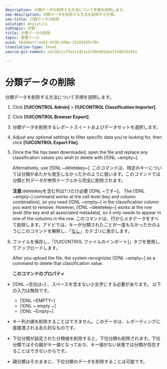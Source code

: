 ```yaml
---
description: 分類データを削除する方法について手順を説明します。
seo-description: 分類データを削除する方法を説明する手順。
seo-title: 分類データの削除
solution: Analytics
subtopic: 分類
title: 分類データの削除
topic: 管理ツール
uuid: 5b1b0ac7-ee52-4fd8-b98e-25283595cf0c
translation-type: tm+mt
source-git-commit: a2c38c2cf3a2c1451e2c60e003ebe1fa9bfd145d

---
```



# 分類データの削除

分類データを削除する方法について手順を説明します。

1. Click **[!UICONTROL Admin]** &gt; **[!UICONTROL Classification Importer]**.
1. Click **[!UICONTROL Browser Export]**.
1. 分類データを削除するレポートスイートおよびデータセットを選択します。
1. Adjust any optional settings to filter specific data you're looking for, then click **[!UICONTROL Export File]**.
1. Once the file has been downloaded, open the file and replace any classification values you wish to delete with [!DNL ~empty~].

   Alternatively, use [!DNL ~deletekey~]. このコマンドは、特定のキーについては分類があたかも発生しなかったかのように扱います。このコマンドでは分類と列データが参照テーブルから完全に削除されます。

   **注意**:deletekeyを含む列は1つだけ必要 [!DNL ~です~]。 The [!DNL ~empty~] command works at the cell level (key and column combination), so you need [!DNL ~empty~] in the classification column you want to remove. However, [!DNL ~deletekey~] works at the row level (the key and all associated metadata), so it only needs to appear in one of the columns in the row. このコマンドは、行からメタデータをすべて削除します。アドビでは、キーが分類されたことが一度もなかったかのようにこのコマンドを解釈し、「[なし](../../../components/c-classifications2/c-classifications-importer/nonclassified-keys.md#concept_233E51DDF3084FF7B7EA89381C73C5FF)」カテゴリに表示します。

1. ファイルを保存し、「[!UICONTROL ファイルのインポート]」タブを使用してアップロードします。

   After you upload the file, the system recognizes [!DNL ~empty~] as a command to delete that classification value.

   **このコマンドのプロパティ**

* [!DNL ~空白は~] 、スペースを含まない小文字にする必要があります。 以下の入力は無効です。

   * [!DNL ~EMPTY~]
   * [!DNL ~ empty ~]
   * [!DNL ~Empty~]

* キー列の値を削除することはできません。このデータは、レポーティングに直接渡される永久的なものです。
* 下位分類が設定された分類値を削除すると、下位分類も削除されます。下位分類ではその親がキー値となっており、キー値がない状態では分類が存在することはできないからです。
* 親分類はそのままに、下位分類のデータを削除することは可能です。

